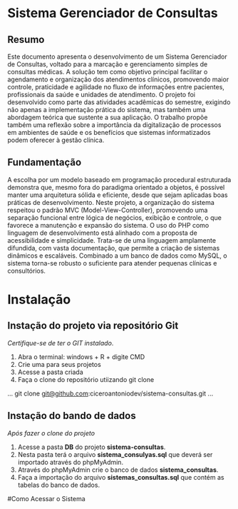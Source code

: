 # Sistema Gerenciador de Consultas

## Resumo

Este documento apresenta o desenvolvimento de um Sistema Gerenciador de Consultas, voltado para a marcação e gerenciamento simples de consultas médicas. A solução tem como objetivo principal facilitar o agendamento e organização dos atendimentos clínicos, promovendo maior controle, praticidade e agilidade no fluxo de informações entre pacientes, profissionais da saúde e unidades de atendimento. O projeto foi desenvolvido como parte das atividades acadêmicas do semestre, exigindo não apenas a implementação prática do sistema, mas também uma abordagem teórica que sustente a sua aplicação. O trabalho propõe também uma reflexão sobre a importância da digitalização de processos em ambientes de saúde e os benefícios que sistemas informatizados podem oferecer à gestão clínica.

## Fundamentação

A escolha por um modelo baseado em programação procedural estruturada demonstra que, mesmo fora do paradigma orientado a objetos, é possível manter uma arquitetura sólida e eficiente, desde que sejam aplicadas boas práticas de desenvolvimento. Neste projeto, a organização do sistema respeitou o padrão MVC (Model-View-Controller), promovendo uma separação funcional entre lógica de negócios, exibição e controle, o que favorece a manutenção e expansão do sistema. O uso do PHP como linguagem de desenvolvimento está alinhado com a proposta de acessibilidade e simplicidade. Trata-se de uma linguagem amplamente difundida, com vasta documentação, que permite a criação de sistemas dinâmicos e escaláveis. Combinado a um banco de dados como MySQL, o sistema torna-se robusto o suficiente para atender pequenas clínicas e consultórios.

# Instalação

## Instação do projeto via repositório Git

_Certifique-se de ter o GIT instalado_.

1) Abra o terminal: windows + R + digite CMD
2) Crie uma para seus projetos
3) Acesse a pasta criada
4) Faça o clone do repositório utiizando git clone
   
...
git clone git@github.com:ciceroantoniodev/sistema-consultas.git
...

## Instação do bando de dados

_Após fazer o clone do projeto_

1) Acesse a pasta __DB__ do projeto __sistema-consultas__.
2) Nesta pasta terá o arquivo __sistema_consulyas.sql__ que deverá ser importado através do phpMyAdmin.
3) Através do phpMyAdmin crie o banco de dados __sistema_consultas__.
4) Faça a importação do arquivo __sistemas_consultas.sql__ que contém as tabelas do banco de dados.

#Como Acessar o Sistema
